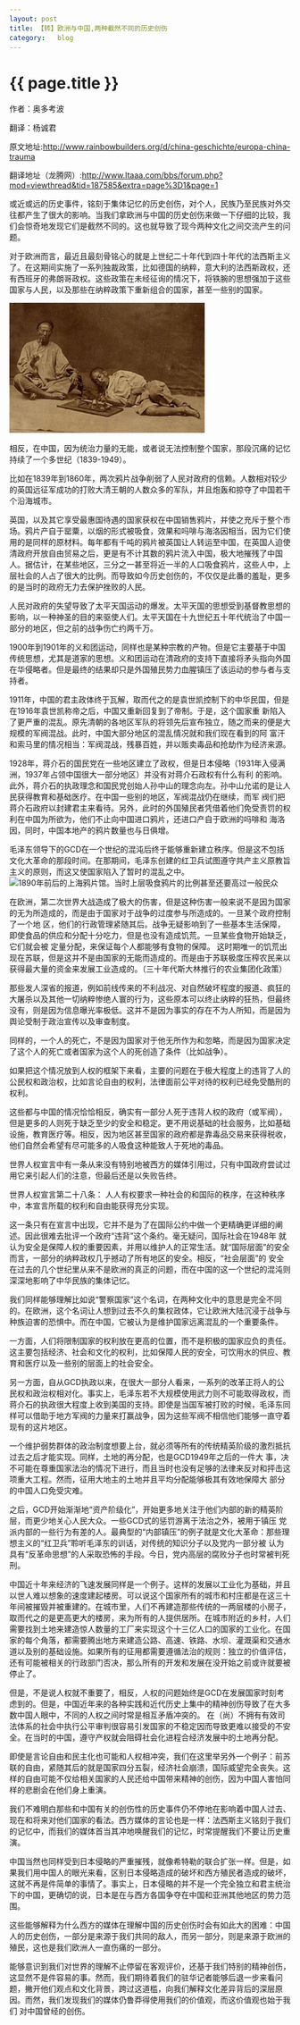 ```yaml
---
layout: post
title: 【转】欧洲与中国,两种截然不同的历史创伤
category:	blog
---
```


{{ page.title }}
===================================================


作者：奥多考波

翻译：杨诚君

原文地址:http://www.rainbowbuilders.org/d/china-geschichte/europa-china-trauma

翻译地址（龙腾网）:http://www.ltaaa.com/bbs/forum.php?mod=viewthread&tid=187585&extra=page%3D1&page=1


 或近或远的历史事件，铭刻于集体记忆的历史创伤，对个人，民族乃至民族对外交往都产生了很大的影响。当我们拿欧洲与中国的历史创伤来做一下仔细的比较，我们会惊奇地发现它们是截然不同的。这也就导致了现今两种文化之间交流产生的问题。

 对于欧洲而言，最近且最刻骨铭心的就是上世纪二十年代到四十年代的法西斯主义了。在这期间实施了一系列独裁政策，比如德国的纳粹，意大利的法西斯政权，还 有西班牙的弗朗哥政权。这些政策在未经征询的情况下，将铁腕的思想强加于这些国家与人民，以及那些在纳粹政策下重新组合的国家，甚至一些别的国家。

![1870年左右，两名吸鸦片的中国人](/images/2013-5-9-0.jpg "1870年左右，两名吸鸦片的中国人")


相反，在中国，因为统治力量的无能，或者说无法控制整个国家，那段沉痛的记忆持续了一个多世纪（1839-1949）。
 
比如在1839年到1860年，两次鸦片战争削弱了人民对政府的信赖。人数相对较少的英国远征军成功的打败大清王朝的人数众多的军队，并且炮轰和掠夺了中国若干个沿海城市。
 
英国，以及其它享受最惠国待遇的国家获权在中国销售鸦片，并使之充斥于整个市场。鸦片产自于罂粟，以烟的形式被吸食，效果和吗啡与海洛因相当，因为它们使 用的是同样的原材料。每年都有千吨的鸦片被英国让人转运至中国，在英国人迫使清政府开放自由贸易之后，更是有不计其数的鸦片流入中国，极大地摧残了中国 人。据估计，在某些地区，三分之一甚至将近一半的人口吸食鸦片，这些人中，上层社会的人占了很大的比例。而导致如今历史创伤的，不仅仅是此番的羞耻，更多 的是当时的政府无力去保护挫败的人民。
 
人民对政府的失望导致了太平天国运动的爆发。太平天国的思想受到基督教思想的影响，以一种神圣的目的来驱使人们。太平天国在十九世纪五十年代统治了中国一部分的地区，但之前的战争伤亡约两千万。 

1900年到1901年的义和团运动，同样也是某种宗教的产物。但是它主要基于中国传统思想，尤其是道家的思想。义和团运动在清政府的支持下直接将矛头指向外国在华侵略者。但是最终的结果却只是外国殖民势力血腥镇压了该运动的参与者与支持者。
 
1911年，中国的君主政体终于瓦解，取而代之的是袁世凯控制下的中华民国，但是在1916年袁世凯称帝之后，中国又重新回复到了帝制。于是，这个国家重 新陷入了更严重的混乱。原先清朝的各地区军队的将领先后宣布独立，随之而来的便是大规模的军阀混战。此时，中国大部分地区的混乱情况就和我们现在看到的阿 富汗和索马里的情况相当：军阀混战，残暴百姓，并以贩卖毒品和抢劫作为经济来源。
 
1928年，蒋介石的国民党在一些地区建立了政权，但是日本侵略（1931年入侵满洲，1937年占领中国很大一部分地区）并没有对蒋介石政权有什么有利 的影响。此外，蒋介石的执政理念和国民党创始人孙中山的理念向左。孙中山允诺的是让人民获得教育和基础医疗。在中国一些别的地区，军阀混战仍在继续，而军 阀们把蒋介石政府以封建君主来看待。另外，此时的外国殖民者凭借着他们免受责罚的权利在中国为所欲为，他们不止向中国进口鸦片，还进口产自于欧洲的吗啡和 海洛因，同时，中国本地产的鸦片数量也与日俱增。
 
毛泽东领导下的GCD在一个世纪的混沌后终于能够重新建立秩序。但是这不包括文化大革命的那段时间。在那期间，毛泽东创建的红卫兵试图遵守共产主义原教旨主义的原则，而这又使国家陷入了暂时的混乱之中。
![1890年前后的上海鸦片馆。当时上层吸食鸦片的比例甚至还要高过一般民众](/images/2013-5-9-1.png"1890年前后的上海鸦片馆。当时上层吸食鸦片的比例甚至还要高过一般民众")


在欧洲，第二次世界大战造成了极大的伤害，但是这种伤害一般来说不是因为国家的无为所造成的，而是由于国家对于战争的过度参与所造成的。一旦某个政府控制了一个地 区，他们的行政管理紧随其后。战争无疑影响到了一些基本生活保障，即使食品的供应和分配十分吃力，但是也没有造成饥荒。一旦某些食物开始缺乏，它们就会被 定量分配，来保证每个人都能够有食物的保障。
 这时期唯一的饥荒出现在苏联，但是这并不是由国家的无能而造成的。而是由于苏联极度压榨农民来以获得最大量的资金来发展工业造成的。（三十年代斯大林推行的农业集团化政策）
 
那些发人深省的报道，例如前线传来的不利战况、对自然破坏程度的报道、疯狂的大屠杀以及其他一切纳粹惨绝人寰的行为，这些原本可以终止纳粹的狂热，但最终没有，则是因为信息曝光率极低。这并不是因为事实的存在不为人所知，而是因为舆论受制于政治宣传以及审查制度。
 
同样的，一个人的死亡，不是因为国家对于他无所作为和忽略，而是因为国家决定了这个人的死亡或者国家为这个人的死创造了条件（比如战争）。


如果把这个情况放到人权的框架下来看，主要的问题在于极大程度上的违背了人的公民权和政治权，比如言论自由的权利，法律面前公平对待的权利已经免受酷刑的权利。
 
这些都与中国的情况恰恰相反，确实有一部分人死于违背人权的政府（或军阀），但是更多的人则死于缺乏至少的安全和稳定。更不用说基础的社会服务，比如基础 设施，教育医疗等。相反，因为地区甚至国家的政府都是靠毒品交易来获得税收，他们自然会希望有尽可能多的人吸食这种能致人于死地的毒品。
 
世界人权宣言中有一条从来没有特别地被西方的媒体引用过，只有中国政府尝试过用它来引起人们的注意，但最后还是以失败告终。
 
世界人权宣言第二十八条：
 人人有权要求一种社会的和国际的秩序，在这种秩序中，本宣言所载的权利和自由能获得充分实现。
 
这一条只有在宣言中出现，它并不是为了在国际公约中做一个更精确更详细的阐述。因此很难去批评一个政府“违背”这个条约。毫无疑问，国际社会在1948年 就认为安全是保障人权的重要因素，并用以维护人的正常生活。就“国际层面”的安全而言，一部分的纳粹政权几乎撼动了所有地区的安全。相反，“社会层面”的 安全在过去的几个世纪里从来不是欧洲的真正的问题，而在中国的这一个世纪的混沌则深深地影响了中华民族的集体记忆。
 
我们同样能够理解比如说“警察国家”这个名词，在两种文化中的意思是完全不同的。在欧洲，这个名词让人想到过去不久的集权政体，它让欧洲大陆沉浸于战争与种族迫害的恐惧中。而在中国，它被认为是维护国家远离混乱的一个重要条件。
 
一方面，人们将限制国家的权利放在更高的位置，而不是积极的国家应负的责任。这主要包括经济、社会和文化的权利，比如保障人民的安全，可饮用水的供应、教育和医疗以及一些别的层面上的社会安全。
 
另一方面，自从GCD执政以来，在很大一部分人看来，一系列的改革正将人的公民权和政治权相对化。事实上，毛泽东若不大规模使用武力则不可能取得政权，而 蒋介石的执政很大程度上收到美国的支持。即使是当国军被打败的时候，毛泽东同样可以借助于地方军阀的力量来打赢战争，因为这些军阀不相信他们能够一直守着 现有的这片地区。
 
一个维护弱势群体的政治制度想要上台，就必须等所有的传统精英阶级的激烈抵抗过去之后才能实现。同样，土地的再分配，也是GCD1949年之后的一件大 事，决不可能在尊重国家法治的情况下进行，而且当时也没有足够的法律来反对和抨击这项重大工程。然而，征用大地主的土地并且平均分配能够极其有效地保障大 部分的中国人口免受灾难。
 
之后，GCD开始渐渐地“资产阶级化”，开始更多地关注于他们内部的新的精英阶层，而更少地关心人民大众。一些GCD式的惩罚游离于法治之外，被用于镇压 党派内部的一些行为有差的人。最典型的“内部镇压”的例子就是文化大革命：那些理想主义的“红卫兵”聆听毛泽东的训话，对传统的知识分子以及党内一部分被 认为具有“反革命思想”的人采取恐怖的手段。今日，党内高层的腐败分子也时常被判死刑。
 
中国近十年来经济的飞速发展同样是一个例子。这样的发展以工业化为基础，并且以世人难以想象的速度建起楼房。可以说这个国家所有的城市和村庄都是在这三十 年间被摧毁并被重建的。在城市里，人们不再建造那些传统的一两层楼的小房子，取而代之的是更高更大的楼房，来为所有的人提供居所。在城市附近的乡村，人们 需要找到土地来建造惊人数量的工厂来实现这个十三亿人口的国家的工业化。在国家的每个角落，都需要腾出地方来建造公路、高速、铁路、水坝、灌溉渠和交通水 道以及别的基础设施。如果所有的征用都需要遵循法治的规则：独立的价值评估，还有可能被相关的行政部门否决，那么所有的开发和发展在没开始之前或许就要被 停止了。

 但是，不是说人权就不重要了，相反，人权的问题始终是GCD在发展国家时刻考虑到的。但是，中国近年来的各种实践和近代历史上集中的精神创伤导致了在大多数中国人眼中，不同的人权之间时常是相互矛盾冲突的。
在（尚）不拥有有效司法体系的社会中执行公平审判很容易引发国家的不稳定因而导致更难以接受的不安全。在当时的中国，遵守产权就会阻碍社会化进程合经济发展中的土地再分配。
 
即使是言论自由和民主化也可能和人权相冲突，我们在这里举另外一个例子：前苏联的自由，紧随其后的就是国家四分五裂，经济社会崩溃，国际威望完全丧失。这样的自由可能不仅给相关国家的人民还给中国带来精神的创伤，因为中国人害怕同样的悲剧会在他们身上重演。

我们不难明白那些和中国有关的创伤性的历史事件仍不停地在影响着中国人过去、现在和将来对他们国家的看法。西方媒体的言论也是一样：法西斯主义铭刻于我们的记忆中，而我们的媒体首当其冲地唤醒我们的记忆，时常提醒我们不要让历史重演。
 
中国当然也同样受到日本侵略的严重摧残，就像希特勒的联合扩张一样。但是，如果我们用中国人的眼光来看，区别日本侵略造成的破坏和西方殖民者造成的破坏， 这就不再是件简单的事情了。事实上，日本侵略的并不是一个完全独立和君主统治下的中国，更确切的说，日本是在与西方各国争夺在中国和亚洲其他地区的势力范 围。
 
这些能够解释为什么西方的媒体在理解中国的历史创伤时会有如此大的困难：中国人的历史创伤，一部分是来源于我们共同的敌人，而另一部分，则是来源于欧洲的殖民，这也是我们欧洲人一直伤痛的一部分。
 
能够意识到我们对世界的理解不止停留在客观评价，还基于我们特别的精神创伤，这显然不是件容易的事。然而，我们期待着我们的驻华记者能够后退一步来看问 题，撇开他们观点和文化背景，跨过这道槛，向我们解释文化差异背后的深层原因。而然，我们发现我们的媒体仍鲁莽得使用我们的价值观，而这价值观也始于我们 对中国曾经的创伤。
